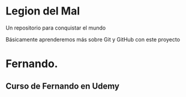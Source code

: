 # Legion del Mal
Un repositorio para conquistar el mundo

Básicamente aprenderemos más sobre Git y GitHub con este proyecto


# Fernando.


## Curso de Fernando en Udemy
